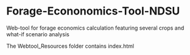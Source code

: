 # Forage-Econonomics-Tool-NDSU
Web-tool for forage economics calculation featuring several crops and what-if scenario analysis

The Webtool_Resources folder contains index.html
